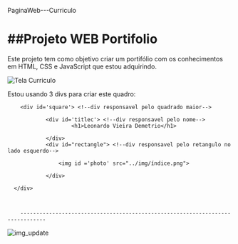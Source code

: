 PaginaWeb---Curriculo
# ##Projeto WEB Portifolio

Este projeto tem como objetivo criar um portifólio com os conhecimentos em HTML, CSS e JavaScript que estou adquirindo.

![Tela Curriculo](https://i.imgur.com/kDchKhF.png "Tela Curriculo")

Estou usando 3 divs para criar este quadro:

		<div id='square'> <!--div responsavel pelo quadrado maior-->

				<div id='titlec'> <!--div responsavel pelo nome-->
				        <h1>Leonardo Vieira Demetrio</h1>

				</div>	
				<div id="rectangle"> <!--div responsavel pelo retangulo no lado esquerdo-->

					<img id ='photo' src="../img/índice.png">

				</div>

	  </div>
		
		
		
		------------------------------------------------------------------------------
![img_update](https://i.imgur.com/eOjjAQV.png "img_update")
		
		

